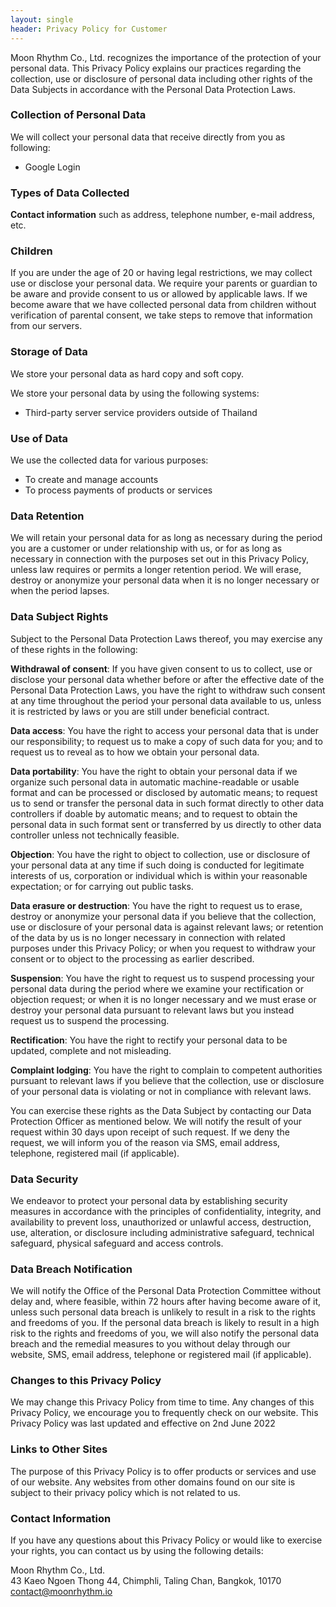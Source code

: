 ```yaml
---
layout: single
header: Privacy Policy for Customer
---
```


Moon Rhythm Co., Ltd. recognizes the importance of the protection of your personal data. This Privacy Policy explains our practices regarding the collection, use or disclosure of personal data including other rights of the Data Subjects in accordance with the Personal Data Protection Laws.

### Collection of Personal Data

We will collect your personal data that receive directly from you as following:

- Google Login

### Types of Data Collected

**Contact information** such as address, telephone number, e-mail address, etc.

### Children

If you are under the age of 20 or having legal restrictions, we may collect use or disclose your personal data. We require your parents or guardian to be aware and provide consent to us or allowed by applicable laws. If we become aware that we have collected personal data from children without verification of parental consent, we take steps to remove that information from our servers.

### Storage of Data

We store your personal data as hard copy and soft copy.

We store your personal data by using the following systems:

- Third-party server service providers outside of Thailand

### Use of Data

We use the collected data for various purposes:

- To create and manage accounts
- To process payments of products or services

### Data Retention

We will retain your personal data for as long as necessary during the period you are a customer or under relationship with us, or for as long as necessary in connection with the purposes set out in this Privacy Policy, unless law requires or permits a longer retention period. We will erase, destroy or anonymize your personal data when it is no longer necessary or when the period lapses.

### Data Subject Rights

Subject to the Personal Data Protection Laws thereof, you may exercise any of these rights in the following:

**Withdrawal of consent**: If you have given consent to us to collect, use or disclose your personal data whether before or after the effective date of the Personal Data Protection Laws, you have the right to withdraw such consent at any time throughout the period your personal data available to us, unless it is restricted by laws or you are still under beneficial contract.

**Data access**: You have the right to access your personal data that is under our responsibility; to request us to make a copy of such data for you; and to request us to reveal as to how we obtain your personal data.

**Data portability**: You have the right to obtain your personal data if we organize such personal data in automatic machine-readable or usable format and can be processed or disclosed by automatic means; to request us to send or transfer the personal data in such format directly to other data controllers if doable by automatic means; and to request to obtain the personal data in such format sent or transferred by us directly to other data controller unless not technically feasible.

**Objection**: You have the right to object to collection, use or disclosure of your personal data at any time if such doing is conducted for legitimate interests of us, corporation or individual which is within your reasonable expectation; or for carrying out public tasks.

**Data erasure or destruction**: You have the right to request us to erase, destroy or anonymize your personal data if you believe that the collection, use or disclosure of your personal data is against relevant laws; or retention of the data by us is no longer necessary in connection with related purposes under this Privacy Policy; or when you request to withdraw your consent or to object to the processing as earlier described.

**Suspension**: You have the right to request us to suspend processing your personal data during the period where we examine your rectification or objection request; or when it is no longer necessary and we must erase or destroy your personal data pursuant to relevant laws but you instead request us to suspend the processing.

**Rectification**: You have the right to rectify your personal data to be updated, complete and not misleading.

**Complaint lodging**: You have the right to complain to competent authorities pursuant to relevant laws if you believe that the collection, use or disclosure of your personal data is violating or not in compliance with relevant laws.

You can exercise these rights as the Data Subject by contacting our Data Protection Officer as mentioned below. We will notify the result of your request within 30 days upon receipt of such request. If we deny the request, we will inform you of the reason via SMS, email address, telephone, registered mail (if applicable).

### Data Security

We endeavor to protect your personal data by establishing security measures in accordance with the principles of confidentiality, integrity, and availability to prevent loss, unauthorized or unlawful access, destruction, use, alteration, or disclosure including administrative safeguard, technical safeguard, physical safeguard and access controls.

### Data Breach Notification

We will notify the Office of the Personal Data Protection Committee without delay and, where feasible, within 72 hours after having become aware of it, unless such personal data breach is unlikely to result in a risk to the rights and freedoms of you. If the personal data breach is likely to result in a high risk to the rights and freedoms of you, we will also notify the personal data breach and the remedial measures to you without delay through our website, SMS, email address, telephone or registered mail (if applicable).

### Changes to this Privacy Policy

We may change this Privacy Policy from time to time. Any changes of this Privacy Policy, we encourage you to frequently check on our website.
This Privacy Policy was last updated and effective on 2nd June 2022

### Links to Other Sites

The purpose of this Privacy Policy is to offer products or services and use of our website. Any websites from other domains found on our site is subject to their privacy policy which is not related to us.

### Contact Information

If you have any questions about this Privacy Policy or would like to exercise your rights, you can contact us by using the following details:

Moon Rhythm Co., Ltd.
\
43 Kaeo Ngoen Thong 44, Chimphli, Taling Chan, Bangkok, 10170
\
contact@moonrhythm.io
